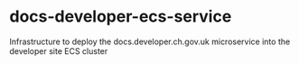 # docs-developer-ecs-service
Infrastructure to deploy the docs.developer.ch.gov.uk microservice into the developer site ECS cluster

